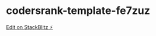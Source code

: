# codersrank-template-fe7zuz

[Edit on StackBlitz ⚡️](https://stackblitz.com/edit/codersrank-template-fe7zuz)